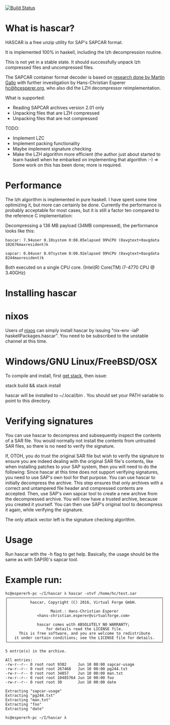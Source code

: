 [![Build Status](https://travis-ci.org/VirtualForgeGmbH/hascar.svg?branch=master)](https://travis-ci.org/VirtualForgeGmbH/hascar)

# What is hascar?

HASCAR is a free unzip utility for SAP's SAPCAR format.

It is implemented 100% in haskell, including the lzh decompression
routine.

This is not yet in a stable state. It should successfully unpack lzh
compressed files and uncompressed files.

The SAPCAR container format decoder is based on [research done by
Martin Gallo](https://github.com/CoreSecurity/pysap) with further
investigation by Hans-Christian Esperer <hc@hcesperer.org>, who also
did the LZH decompressor reimplementation.

What is supported:

* Reading SAPCAR archives version 2.01 only
* Unpacking files that are LZH compressed
* Unpacking files that are not compressed

TODO:

* Implement LZC
* Implement packing functionality
* Maybe implement signature checking
* Make the LZH algorithm more efficient (the author just about
  started to learn haskell when he embarked on implementing
  that algorithm :-)
  => Some work on this has been done; more is required.

# Performance

The lzh algorithm is implemented in pure haskell. I have spent some time
optimizing it, but more can certainly be done. Currently the performance is
probably acceptable for most cases, but it is still a factor ten compared to
the reference C implementation:

Decompressing a 136 MB payload (34MB compressed), the performance looks like
this:

    hascar: 7.94user 0.10system 0:08.05elapsed 99%CPU (0avgtext+0avgdata 102676maxresident)k

    sapcar: 0.84user 0.07system 0:00.92elapsed 99%CPU (0avgtext+0avgdata 8244maxresident)k

Both executed on a single CPU core. (Intel(R) Core(TM) i7-4770 CPU @ 3.40GHz)

# Installing hascar

# nixos

Users of [nixos](https://nixos.org)  can simply install hascar by issuing "nix-env -iaP haskellPackages.hascar".
You need to be subscribed to the unstable channel at this time.

# Windows/GNU Linux/FreeBSD/OSX

To compile and install, first [get stack](
http://docs.haskellstack.org/en/stable/README/), then issue:

stack build && stack install

hascar will be installed to ~/.local/bin  . You should set your PATH variable to point
to this directory.

# Verifying signatures

You can use hascar to decompress and subsequently inspect the contents
of a SAR file. You would normally not install the contents from
untrusted SAR files, so there is no need to verify the signature.

If, OTOH, you do trust the original SAR file but wish to verify the
signature to ensure you are indeed dealing with the original SAR
file's contents, like when installing patches to your SAP system, then
you will need to do the following: Since hascar at this time does not
support verifying signatures, you need to use SAP's own tool for that
purpose. You can use hascar to initially decompress the archive. This
step ensures that only archives with a correct and untampered file
header and compressed contents are accepted. Then, use SAP's own
sapcar tool to create a new archive from the decompressed archive. You
will now have a trusted archive, because you created it yourself. You
can then use SAP's original tool to decompress it again, while
verifying the signature.

The only attack vector left is the signature checking algorithm.

# Usage

Run hascar with the -h flag to get help. Basically, the usage should be the
same as with SAP(R)'s sapcar tool.

# Example run:

    hc@espererh-pc ~/I/hascar λ hascar -xtvf /home/hc/test.sar 
    ┌────────────────────────────────────────────────────────────────────┐
    │          hascar, Copyright (C) 2016, Virtual Forge GmbH.           │
    │                                                                    │
    │                   Maint.: Hans-Christian Esperer                   │
    │             <hans-christian.esperer@virtualforge.com>              │
    │                                                                    │
    │             hascar comes with ABSOLUTELY NO WARRANTY;              │
    │                 for details read the LICENSE file.                 │
    │     This is free software, and you are welcome to redistribute     │
    │   it under certain conditions; see the LICENSE file for details.   │
    └────────────────────────────────────────────────────────────────────┘
    
    5 entrie(s) in the archive.
    
    All entries:
    -rw-r--r-- 0 root root 9302     Jun 10 00:00 sapcar-usage
    -rw-r--r-- 0 root root 267468   Jun 10 00:00 pg244.txt
    -rw-r--r-- 0 root root 34857    Jun 10 00:00 man.txt
    -rw-r--r-- 0 root root 10485764 Jun 10 00:00 foo
    -rw-r--r-- 0 root root 30       Jun 10 00:00 date
    
    Extracting "sapcar-usage"
    Extracting "pg244.txt"
    Extracting "man.txt"
    Extracting "foo"
    Extracting "date"
    
    hc@espererh-pc ~/I/hascar λ
